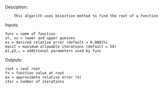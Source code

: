 Desciption:
        
        This algorith uses bisection method to find the root of a function 

Inputs:
    
    func = name of function 
    xl, xu = lower and upper guesses
    es = desired relative error (default = 0.0001%)
    maxit = maximum allowable iterations (default = 50)
    p1,p2,… = additional parameters used by func 
    
Outputs:
    
    root = real root
    fx = function value at root
    ea = approximate relative error (%)
    iter = number of iterations
